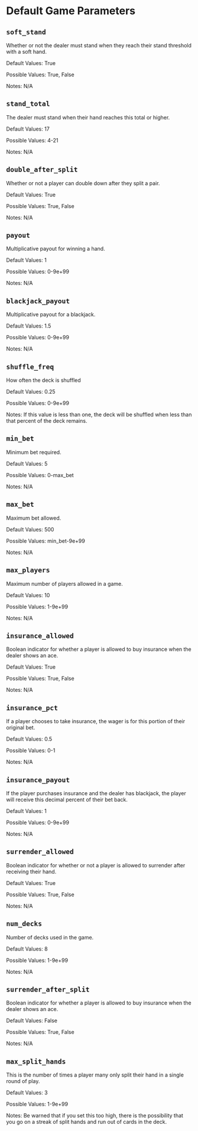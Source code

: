 # Default Game Parameters


## `soft_stand`

Whether or not the dealer must stand when they reach their stand threshold with a soft hand.

Default Values: True

Possible Values: True, False

Notes: N/A

## `stand_total`

The dealer must stand when their hand reaches this total or higher.

Default Values: 17

Possible Values: 4-21

Notes: N/A

## `double_after_split`

Whether or not a player can double down after they split a pair.

Default Values: True

Possible Values: True, False

Notes: N/A

## `payout`

Multiplicative payout for winning a hand.

Default Values: 1

Possible Values: 0-9e+99

Notes: N/A

## `blackjack_payout`

Multiplicative payout for a blackjack.

Default Values: 1.5

Possible Values: 0-9e+99

Notes: N/A

## `shuffle_freq`

How often the deck is shuffled

Default Values: 0.25

Possible Values: 0-9e+99

Notes: If this value is less than one, the deck will be shuffled when less than that percent of the deck remains.

## `min_bet`

Minimum bet required.

Default Values: 5

Possible Values: 0-max_bet

Notes: N/A

## `max_bet`

Maximum bet allowed.

Default Values: 500

Possible Values: min_bet-9e+99

Notes: N/A

## `max_players`

Maximum number of players allowed in a game.

Default Values: 10

Possible Values: 1-9e+99

Notes: N/A

## `insurance_allowed`

Boolean indicator for whether a player is allowed to buy insurance when the dealer shows an ace.

Default Values: True

Possible Values: True, False

Notes: N/A

## `insurance_pct`

If a player chooses to take insurance, the wager is for this portion of their original bet.

Default Values: 0.5

Possible Values: 0-1

Notes: N/A

## `insurance_payout`

If the player purchases insurance and the dealer has blackjack, the player will receive this decimal percent of their bet back.

Default Values: 1

Possible Values: 0-9e+99

Notes: N/A

## `surrender_allowed`

Boolean indicator for whether or not a player is allowed to surrender after receiving their hand.

Default Values: True

Possible Values: True, False

Notes: N/A

## `num_decks`

Number of decks used in the game.

Default Values: 8

Possible Values: 1-9e+99

Notes: N/A

## `surrender_after_split`

Boolean indicator for whether a player is allowed to buy insurance when the dealer shows an ace.

Default Values: False

Possible Values: True, False

Notes: N/A

## `max_split_hands`

This is the number of times a player many only split their hand in a single round of play.

Default Values: 3

Possible Values: 1-9e+99

Notes: Be warned that if you set this too high, there is the possibility that you go on a streak of split hands and run out of cards in the deck.
